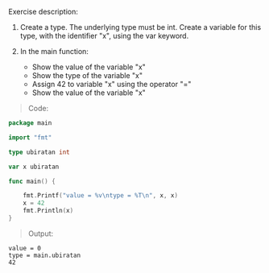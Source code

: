 Exercise description:

1. Create a type. The underlying type must be int.
Create a variable for this type, with the identifier "x", using the var keyword.

1.	In the main function:
	- Show the value of the variable "x"
	- Show the type of the variable "x"
	- Assign 42 to variable "x" using the operator "="
	- Show the value of the variable "x"



> Code:
```go
package main

import "fmt"

type ubiratan int

var x ubiratan

func main() {

	fmt.Printf("value = %v\ntype = %T\n", x, x)
	x = 42
	fmt.Println(x)
}

```

> Output:
```console
value = 0
type = main.ubiratan
42
```